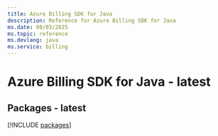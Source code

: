 ```yaml
---
title: Azure Billing SDK for Java
description: Reference for Azure Billing SDK for Java
ms.date: 09/03/2025
ms.topic: reference
ms.devlang: java
ms.service: billing
---
```

# Azure Billing SDK for Java - latest
## Packages - latest
[!INCLUDE [packages](billing-index.md)]